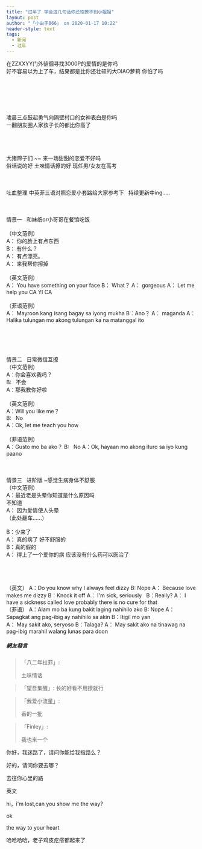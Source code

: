 ```yaml
---
title: "过年了 学会这几句话你还怕撩不到小姐姐"
layout: post
author: "「小虫子866」 on 2020-01-17 10:22"
header-style: text
tags:
  - 新闻
  - 过年
---
```


在ZZXXYY门外徘徊寻找3000P的爱情的是你吗
<br>
好不容易以为上了车，结果都是比你还壮硕的大DIAO萝莉 你怕了吗
<br>
<br>
<br>
<br>
<br>
<br>
<br>
凌晨三点鼓起勇气向隔壁村口的女神表白是你吗
<br>
一翻朋友圈人家孩子长的都比你高了
<br>
<br>
<br>
<br>
<br>
大猪蹄子们 ~~ 来一场甜甜的恋爱不好吗
<br>
俗话说的好 土味情话撩的好 现任男/女友在高考
<br>
<br>
<br>
<br>
吐血整理 中英菲三语对照恋爱小套路给大家参考下&nbsp; &nbsp;持续更新中ing.....
<br>
<br>
<br>
<br>
情景一&nbsp; &nbsp;和妹纸or小哥哥在餐馆吃饭
<br>
<br>
（中文范例）
<br>
A： 你的脸上有点东西
<br>
B： 有什么？
<br>
A： 有点漂亮。
<br>
A： 来我帮你擦掉
<br>
<br>
（英文范例）
<br>
A： You have something on your face
B： What？
A： gorgeous
A： Let me help you CA YI CA
<br>
<br>
（菲语范例）
<br>
A： Mayroon kang isang bagay sa iyong mukha
B：Ano？
A： maganda
A： Halika tulungan mo akong tulungan ka na matanggal ito
<br>
<br>
<br>
<br>
<br>
<br>
情景二&nbsp; &nbsp;日常微信互撩
<br>
（中文范例）
<br>
A：你会喜欢我吗？
<br>
B:&nbsp; &nbsp;不会
<br>
A：那我教你好啦
<br>
<br>
（英文范例）
<br>
A：Will you like me？
<br>
B:&nbsp; &nbsp;No
<br>
A：Ok, let me teach you how
<br>
<br>
（菲语范例）
<br>
A：Gusto mo ba ako？
B:&nbsp; &nbsp;No
A：Ok, hayaan mo akong ituro sa iyo kung paano
<br>
<br>
<br>
<br>
情景三&nbsp; &nbsp;进阶版 ~感觉生病身体不舒服
<br>
（中文范例）
<br>
A：最近老是头晕你知道是什么原因吗
<br>
不知道
<br>
A： 因为爱情使人头晕
<br>
（此处翻车......）
<br>
<br>
B：少来了
<br>
A： 真的病了 好不舒服的
<br>
B：真的假的
<br>
A： 得上了一个爱你的病 应该没有什么药可以医治了
<br>
<br>
<br>
<br>
<br>
（英文）
A：Do you know why I always feel dizzy
B: Nope
A： Because love makes me dizzy
B：Knock it off
A： I'm sick, seriously&nbsp;&nbsp;
B：Really?
A： I have a sickness called love probably there is no cure for that&nbsp;&nbsp;
<br>
（菲语）
A：Alam mo ba kung bakit laging nahihilo ako
B: Nope
A： Sapagkat ang pag-ibig ay nahihilo sa akin
B：Itigil mo yan
<br>
A： May sakit ako, seryoso
B：Talaga?
A： May sakit ako na tinawag na pag-ibig marahil walang lunas para doon
<input type="hidden" value="菲乐园提供"><br>

##### 網友發言 
> 「八二年拉菲」:
> <p>土味情话</p>

> 「望吾集醒」:
> 长的好看不用撩就行

> 「我爱小流星」:
> <p>香的一批</p>

> 「Finley」:
> <p>我也来一个</p>
<p>你好，我迷路了，请问你能给我指路么？</p>
<p>好的，请问你要去哪？</p>
<p>去往你心里的路</p>

<p>英文</p>
<p>hi，i'm lost,can you show me the way?</p>
<p>ok</p>
<p>the way to your heart</p>

<p>哈哈哈哈，老子鸡皮疙瘩都起来了</p>


